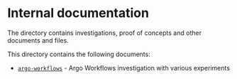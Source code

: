 # Internal documentation

The directory contains investigations, proof of concepts and other documents and files.

This directory contains the following documents:

- [`argo-workflows`](argo-workflows/README.md) - Argo Workflows investigation with various experiments